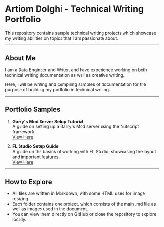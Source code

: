 # Artiom Dolghi - Technical Writing Portfolio

This repository contains sample technical writing projects which showcase my writing abilities on topics that I am passionate about.

---

## About Me
I am a Data Engineer and Writer, and have experience working on both technical writing documentation as well as creative writing. 

Here, I will be writing and compiling samples of documentation for the purpose of building my portfolio in technical writing.

---

## Portfolio Samples

1. **Garry's Mod Server Setup Tutorial**  
   A guide on setting up a Garry's Mod server using the Nutscript framework.  
   [View Here](./GameServerTutorial/GarrysModNutscriptTutorial.md)

2. **FL Studio Setup Guide**  
   A guide on the basics of working with FL Studio, showcasing the layout and important features.   
   [View Here](./FLStudioGuide/FLStudio.md)

---

## How to Explore
- All files are written in Markdown, with some HTML used for image resizing.
- Each folder contains one project, which consists of the main .md file as well as images used in the document.  
- You can view them directly on GitHub or clone the repository to explore locally.
